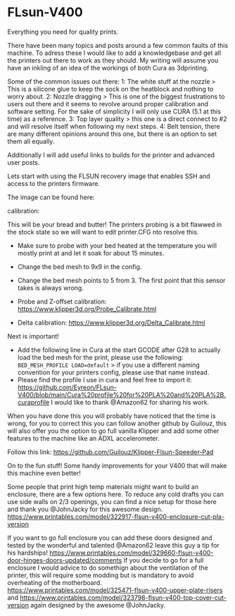 # FLsun-V400
Everything you need for quality prints.

There have been many topics and posts around a few common faults of this machine.
To adress these I would like to add a knowledgebase and get all the printers out there to work as they should.
My writing will assume you have an inkling of an idea of the workings of both Cura as 3dprinting.

Some of the common issues out there:
1: The white stuff at the nozzle > This is a silicone glue to keep the sock on the heatblock and nothing to worry about.
2: Nozzle dragging > This is one of the biggest frustrations to users out there and it seems to revolve around proper calibration and software setting.
For the sake of simplicity I will only use CURA (5.1 at this time) as a reference.
3: Top layer quality > this one is a direct connect to #2 and will resolve itself when following my next steps.
4: Belt tension, there are many different opinions around this one, but there is an option to set them all equally.


Additionally I will add useful links to builds for the printer and advanced user posts.



Lets start with using the FLSUN recovery image that enables SSH and access to the printers firmware.

The image can be found here: 


calibration:

This will be your bread and butter!
The printers probing is a bit flawwed in the stock state so we will want to edit printer.CFG nto resolve this.

 - Make sure to probe with your bed heated at the temperature you will mostly print at and let it soak for about 15 minutes.
 - Change the bed mesh to 9x9 in the config.
 - Change the bed mesh points to 5 from 3. The first point that this sensor takes is always wrong.

 - Probe and Z-offset calibration: https://www.klipper3d.org/Probe_Calibrate.html
 - Delta calibration: https://www.klipper3d.org/Delta_Calibrate.html

Next is important! 

 - Add the following line in Cura at the start GCODE after G28 to actually load the bed mesh for the print, please use the following: 
   <code>BED_MESH_PROFILE LOAD=default</code> > if you use a different naming convention for your printers config, please use that name instead.
 - Please find the profile I use in cura and feel free to import it: https://github.com/Eyreon/FLsun-V400/blob/main/Cura%20profile%20for%20PLA%20and%20PLA%2B.curaprofile I would like to thank @Amazon62 for sharing his work.



When you have done this you will probably have noticed that the time is wrong, for you to correct this you can follow another github by Guilouz, this will also offer you the option to go full vanilla Klipper and add some other features to the machine like an ADXL accelerometer.

Follow this link: https://github.com/Guilouz/Klipper-Flsun-Speeder-Pad


On to the fun stuff!
Some handy improvements for your V400 that will make this machine even better!

Some people that print high temp materials might want to build an enclosure, there are a few options here.
To reduce any cold drafts you can use side walls on 2/3 openings, you can find a nice setup for those here and thank you @JohnJacky for this awesome design.
https://www.printables.com/model/322917-flsun-v400-enclosure-cut-pla-version

If you want to go full enclosure you can add these doors designed and tested by the wonderful and talented @Amazon62 leave this guy a tip for his hardships!
https://www.printables.com/model/329660-flsun-v400-door-hinges-doors-updated/comments
If you decide to go for a full enclosure I would advice to do somethign about the ventilation of the printer, this will require some modding but is mandatory to avoid overheating of the motherboard.
https://www.printables.com/model/325471-flsun-v400-upper-plate-risers and https://www.printables.com/model/323798-flsun-v400-top-cover-cut-version again designed by the awesome @JohnJacky.


